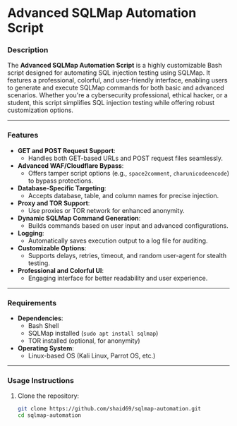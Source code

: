 # Advanced SQLMap Automation Script

### **Description**
The **Advanced SQLMap Automation Script** is a highly customizable Bash script designed for automating SQL injection testing using SQLMap. It features a professional, colorful, and user-friendly interface, enabling users to generate and execute SQLMap commands for both basic and advanced scenarios. Whether you're a cybersecurity professional, ethical hacker, or a student, this script simplifies SQL injection testing while offering robust customization options.

---

### **Features**
- **GET and POST Request Support**:
  - Handles both GET-based URLs and POST request files seamlessly.
- **Advanced WAF/Cloudflare Bypass**:
  - Offers tamper script options (e.g., `space2comment`, `charunicodeencode`) to bypass protections.
- **Database-Specific Targeting**:
  - Accepts database, table, and column names for precise injection.
- **Proxy and TOR Support**:
  - Use proxies or TOR network for enhanced anonymity.
- **Dynamic SQLMap Command Generation**:
  - Builds commands based on user input and advanced configurations.
- **Logging**:
  - Automatically saves execution output to a log file for auditing.
- **Customizable Options**:
  - Supports delays, retries, timeout, and random user-agent for stealth testing.
- **Professional and Colorful UI**:
  - Engaging interface for better readability and user experience.

---

### **Requirements**
- **Dependencies**:
  - Bash Shell
  - SQLMap installed (`sudo apt install sqlmap`)
  - TOR installed (optional, for anonymity)
- **Operating System**:
  - Linux-based OS (Kali Linux, Parrot OS, etc.)

---

### **Usage Instructions**

1. Clone the repository:
   ```bash
   git clone https://github.com/shaid69/sqlmap-automation.git
   cd sqlmap-automation
   
